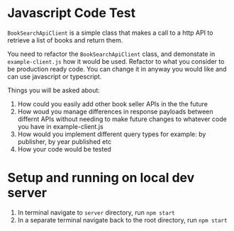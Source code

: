 # Javascript Code Test

`BookSearchApiClient` is a simple class that makes a call to a http API to retrieve a list of books and return them.

You need to refactor the `BookSearchApiClient` class, and demonstate in `example-client.js` how it would be used. Refactor to what you consider to be production ready code. You can change it in anyway you would like and can use javascript or typescript.

Things you will be asked about:

1. How could you easily add other book seller APIs in the the future
2. How woud you manage differences in response payloads between differnt APIs without needing to make future changes to whatever code you have in example-client.js
3. How would you implement different query types for example: by publisher, by year published etc
4. How your code would be tested

# Setup and running on local dev server
1. In terminal navigate to `server` directory, run `npm start`
2. In a separate terminal navigate back to the root directory, run `npm start`
